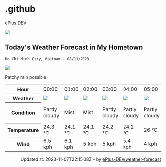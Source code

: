 # .github
ePlus.DEV

![](https://komarev.com/ghpvc/?username=ePlus-DEV&style=for-the-badge)

## Today's Weather Forecast in My Hometown



`Ho Chi Minh City, Vietnam - 08/11/2023`

<img src="https://cdn.weatherapi.com/weather/64x64/day/176.png" />

Patchy rain possible


<table>
    <tr>
        <th>Hour</th>
        <td>00:00</td><td>01:00</td><td>02:00</td><td>03:00</td><td>04:00</td><td>05:00</td><td>06:00</td><td>07:00</td><td>08:00</td><td>09:00</td><td>10:00</td><td>11:00</td><td>12:00</td><td>13:00</td><td>14:00</td><td>15:00</td><td>16:00</td><td>17:00</td><td>18:00</td><td>19:00</td><td>20:00</td><td>21:00</td><td>22:00</td><td>23:00</td>
    </tr>
    <tr>
        <th>Weather</th>
        <td><img src="https://cdn.weatherapi.com/weather/64x64/night/116.png"></img></td><td><img src="https://cdn.weatherapi.com/weather/64x64/night/143.png"></img></td><td><img src="https://cdn.weatherapi.com/weather/64x64/night/143.png"></img></td><td><img src="https://cdn.weatherapi.com/weather/64x64/night/116.png"></img></td><td><img src="https://cdn.weatherapi.com/weather/64x64/night/116.png"></img></td><td><img src="https://cdn.weatherapi.com/weather/64x64/night/116.png"></img></td><td><img src="https://cdn.weatherapi.com/weather/64x64/day/116.png"></img></td><td><img src="https://cdn.weatherapi.com/weather/64x64/day/116.png"></img></td><td><img src="https://cdn.weatherapi.com/weather/64x64/day/113.png"></img></td><td><img src="https://cdn.weatherapi.com/weather/64x64/day/113.png"></img></td><td><img src="https://cdn.weatherapi.com/weather/64x64/day/113.png"></img></td><td><img src="https://cdn.weatherapi.com/weather/64x64/day/176.png"></img></td><td><img src="https://cdn.weatherapi.com/weather/64x64/day/176.png"></img></td><td><img src="https://cdn.weatherapi.com/weather/64x64/day/263.png"></img></td><td><img src="https://cdn.weatherapi.com/weather/64x64/day/353.png"></img></td><td><img src="https://cdn.weatherapi.com/weather/64x64/day/353.png"></img></td><td><img src="https://cdn.weatherapi.com/weather/64x64/day/353.png"></img></td><td><img src="https://cdn.weatherapi.com/weather/64x64/day/176.png"></img></td><td><img src="https://cdn.weatherapi.com/weather/64x64/night/116.png"></img></td><td><img src="https://cdn.weatherapi.com/weather/64x64/night/113.png"></img></td><td><img src="https://cdn.weatherapi.com/weather/64x64/night/116.png"></img></td><td><img src="https://cdn.weatherapi.com/weather/64x64/night/116.png"></img></td><td><img src="https://cdn.weatherapi.com/weather/64x64/night/116.png"></img></td><td><img src="https://cdn.weatherapi.com/weather/64x64/night/116.png"></img></td>
    </tr>
    <tr>
        <th>Condition</th>
        <td width="200px">Partly cloudy</td><td width="200px">Mist</td><td width="200px">Mist</td><td width="200px">Partly cloudy</td><td width="200px">Partly cloudy</td><td width="200px">Partly cloudy</td><td width="200px">Partly cloudy</td><td width="200px">Partly cloudy</td><td width="200px">Sunny</td><td width="200px">Sunny</td><td width="200px">Sunny</td><td width="200px">Patchy rain possible</td><td width="200px">Patchy rain possible</td><td width="200px">Patchy light drizzle</td><td width="200px">Light rain shower</td><td width="200px">Light rain shower</td><td width="200px">Light rain shower</td><td width="200px">Patchy rain possible</td><td width="200px">Partly cloudy</td><td width="200px">Clear</td><td width="200px">Partly cloudy</td><td width="200px">Partly cloudy</td><td width="200px">Partly cloudy</td><td width="200px">Partly cloudy</td>
    </tr>
    <tr>
        <th>Temperature</th>
        <td>24.3 °C</td><td>24.1 °C</td><td>24.1 °C</td><td>24.2 °C</td><td>24.2 °C</td><td>26 °C</td><td>24.2 °C</td><td>25 °C</td><td>26.5 °C</td><td>28.1 °C</td><td>30.1 °C</td><td>31.5 °C</td><td>32.2 °C</td><td>32.2 °C</td><td>31.2 °C</td><td>30 °C</td><td>29.2 °C</td><td>27.8 °C</td><td>26.5 °C</td><td>25.9 °C</td><td>25.6 °C</td><td>25.4 °C</td><td>25.3 °C</td><td>25.2 °C</td>
    </tr>
    <tr>
        <th>Wind</th>
        <td>6.5 kph</td><td>6.1 kph</td><td>5 kph</td><td>5 kph</td><td>5.4 kph</td><td>4 kph</td><td>5.4 kph</td><td>5 kph</td><td>5.4 kph</td><td>4.3 kph</td><td>2.5 kph</td><td>2.5 kph</td><td>3.6 kph</td><td>4 kph</td><td>6.1 kph</td><td>8.3 kph</td><td>9.4 kph</td><td>7.9 kph</td><td>8.6 kph</td><td>8.6 kph</td><td>8.6 kph</td><td>9 kph</td><td>8.6 kph</td><td>8.3 kph</td>
    </tr>
</table>


<div align="right">
    Updated at: 2023-11-07T22:15:08Z - by <a target="_blank"
        href="https://github.com/ePlus-DEV/weather-forecast">ePlus-DEV/weather-forecast</a>
</div>
